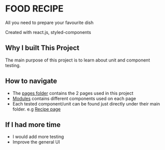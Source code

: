# FOOD RECIPE

All you need to prepare your favourite dish

Created with react.js, styled-components

## Why I built This Project

The main purpose of this project is to learn about unit and component testing.

## How to navigate

-   The [pages folder](https://github.com/Olaleye-Blessing/foodcheck/tree/master/src/pages/) contains the 2 pages used in this project
-   [Modules](https://github.com/Olaleye-Blessing/foodcheck/tree/master/src/Modules) contains different components used on each page
-   Each tested component/unit can be found just directly under their main folder. e.g [Recipe page](https://github.com/Olaleye-Blessing/foodcheck/tree/master/src/pages/Recipes)

## If I had more time

-   I would add more testing
-   Improve the general UI
